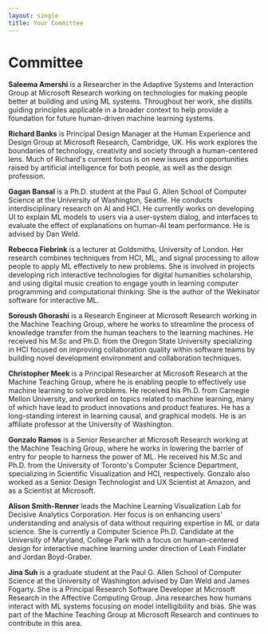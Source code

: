 ```yaml
---
layout: single
title: Your Committee
---
```


# Committee

**Saleema Amershi** is a Researcher in the Adaptive Systems and Interaction Group at Microsoft Research working on technologies for making people better at building and using ML systems. Throughout her work, she distills guiding principles applicable in a broader context to help provide a foundation for future human-driven machine learning systems.

**Richard Banks** is Principal Design Manager at the Human Experience and Design Group at Microsoft Research, Cambridge, UK. His work explores the boundaries of technology, creativity and society through a human-centered lens. Much of Richard's current focus is on new issues and opportunities raised by artificial intelligence for both people, as well as the design profession. 

**Gagan Bansal** is a Ph.D. student at the Paul G. Allen School of Computer Science at the University of Washington, Seattle. He conducts interdisciplinary research on AI and HCI. He currently works on developing UI to explain ML models to users via a user-system dialog, and interfaces to evaluate the effect of explanations on human-AI team performance. He is advised by Dan Weld.

**Rebecca Fiebrink** is a lecturer at Goldsmiths, University of London. Her research combines techniques from HCI, ML, and signal processing to allow people to apply ML effectively to new problems. She is involved in projects developing rich interactive technologies for digital humanities scholarship, and using digital music creation to engage youth in learning computer programming and computational thinking. She is the author of the Wekinator software for interactive ML.

**Soroush Ghorashi** is a Research Engineer at Microsoft Research working in the Machine Teaching Group, where he works to streamline the process of knowledge transfer from the human teachers to the learning machines. He received his M.Sc and Ph.D. from the Oregon State University specializing in HCI focused on improving collaboration quality within software teams by building novel development environment and collaboration techniques.

**Christopher Meek** is a Principal Researcher at Microsoft Research at the Machine Teaching Group, where he is enabling people to effectively use machine learning to solve problems. He received his Ph.D. from Carnegie Mellon University, and worked on topics related to machine learning, many of which have lead to product innovations and product features. He has a long-standing interest in learning causal, and graphical models. He is an affiliate professor at the University of Washington.

**Gonzalo Ramos** is a Senior Researcher at Microsoft Research working at the Machine Teaching Group, where he works in lowering the barrier of entry for people to harness the power of ML. He received his M.Sc and Ph.D. from the University of Toronto's Computer Science Department, specializing in Scientific Visualization and HCI, respectively. Gonzalo also worked as a Senior Design Technologist and UX Scientist at Amazon, and as a Scientist at Microsoft.

**Alison Smith-Renner** leads the Machine Learning Visualization Lab for Decisive Analytics Corporation. Her focus is on enhancing users' understanding and analysis of data without requiring expertise in ML or data science. She is currently a Computer Science Ph.D. Candidate at the University of Maryland, College Park with a focus on human-centered design for interactive machine learning under direction of Leah Findlater and Jordan Boyd-Graber.

**Jina Suh** is a graduate student at the Paul G. Allen School of Computer Science at the University of Washington advised by Dan Weld and James Fogarty. She is a Principal Research Software Developer at Microsoft Research in the Affective Computing Group. Jina researches how humans interact with ML systems focusing on model intelligibility and bias. She was part of the Machine Teaching Group at Microsoft Research and continues to contribute in this area.
